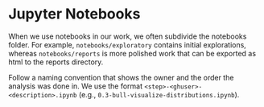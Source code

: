 # Jupyter Notebooks

When we use notebooks in our work, we often subdivide the notebooks folder. For example, `notebooks/exploratory` contains initial explorations, whereas `notebooks/reports` is more polished work that can be exported as html to the reports directory.

Follow a naming convention that shows the owner and the order the analysis was done in. We use the format `<step>-<ghuser>-<description>.ipynb` (e.g., `0.3-bull-visualize-distributions.ipynb`).
